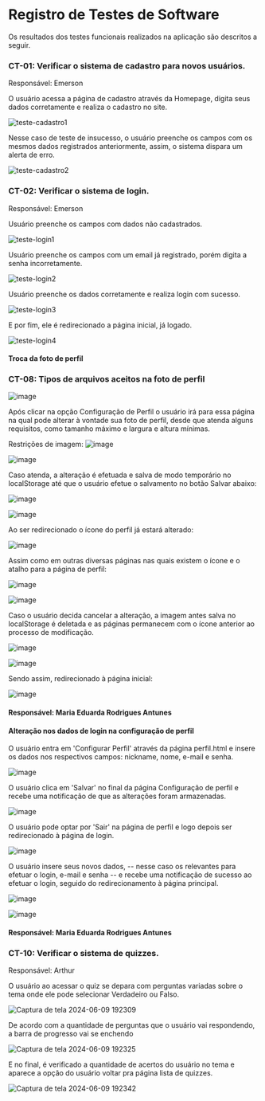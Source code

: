 # Registro de Testes de Software

Os resultados dos testes funcionais realizados na aplicação são descritos a seguir. 

<h3>CT-01: Verificar o sistema de cadastro para novos usuários.</h3>

Responsável: Emerson

O usuário acessa a página de cadastro através da Homepage, digita seus dados corretamente e realiza o cadastro no site.

![teste-cadastro1](https://github.com/ICEI-PUC-Minas-PMV-ADS/pmv-ads-2024-1-e1-proj-web-t14-projeto-safebytes/assets/165968928/6446eb63-f69d-4daf-92bf-19006bec3659)

Nesse caso de teste de insucesso, o usuário preenche os campos com os mesmos dados registrados anteriormente, assim, o sistema dispara um alerta de erro.

![teste-cadastro2](https://github.com/ICEI-PUC-Minas-PMV-ADS/pmv-ads-2024-1-e1-proj-web-t14-projeto-safebytes/assets/165968928/4dfa09d6-3856-4509-8dd9-dd47fe5d4707)

<h3>CT-02: Verificar o sistema de login.</h3>

Responsável: Emerson

Usuário preenche os campos com dados não cadastrados.

![teste-login1](https://github.com/ICEI-PUC-Minas-PMV-ADS/pmv-ads-2024-1-e1-proj-web-t14-projeto-safebytes/assets/165968928/8de0631d-5f44-4cf2-92f6-21dd6daffa37)

Usuário preenche os campos com um email já registrado, porém digita a senha incorretamente.

![teste-login2](https://github.com/ICEI-PUC-Minas-PMV-ADS/pmv-ads-2024-1-e1-proj-web-t14-projeto-safebytes/assets/165968928/fd64ce3c-5ea6-4b5c-acbb-220abb9d1150)

Usuário preenche os dados corretamente e realiza login com sucesso.

![teste-login3](https://github.com/ICEI-PUC-Minas-PMV-ADS/pmv-ads-2024-1-e1-proj-web-t14-projeto-safebytes/assets/165968928/9d5c5230-fb05-4b5b-9013-6aa1fa9411d2)

E por fim, ele é redirecionado a página inicial, já logado.

![teste-login4](https://github.com/ICEI-PUC-Minas-PMV-ADS/pmv-ads-2024-1-e1-proj-web-t14-projeto-safebytes/assets/165968928/5a63cb9a-39d9-4f49-9602-a4066989d8ea)


#### Troca da foto de perfil

<h3>CT-08: Tipos de arquivos aceitos na foto de perfil</h3>

![image](https://github.com/ICEI-PUC-Minas-PMV-ADS/pmv-ads-2024-1-e1-proj-web-t14-projeto-safebytes/assets/99978185/02244d19-7752-44b0-a544-7263cacb02f2)

Após clicar na opção Configuração de Perfil o usuário irá para essa página na qual pode alterar à vontade sua foto de perfil, desde que atenda alguns requisitos, como tamanho máximo e largura e altura mínimas.

Restrições de imagem:
![image](https://github.com/ICEI-PUC-Minas-PMV-ADS/pmv-ads-2024-1-e1-proj-web-t14-projeto-safebytes/assets/99978185/787927dc-bf76-4c7e-a81e-f5a10a098f93)

![image](https://github.com/ICEI-PUC-Minas-PMV-ADS/pmv-ads-2024-1-e1-proj-web-t14-projeto-safebytes/assets/99978185/ccea155c-7203-49eb-9c26-526103be086a)

Caso atenda, a alteração é efetuada e salva de modo temporário no localStorage até que o usuário efetue o salvamento no botão Salvar abaixo:

![image](https://github.com/ICEI-PUC-Minas-PMV-ADS/pmv-ads-2024-1-e1-proj-web-t14-projeto-safebytes/assets/99978185/82383a14-2290-41c9-b656-7c2d33419613)

![image](https://github.com/ICEI-PUC-Minas-PMV-ADS/pmv-ads-2024-1-e1-proj-web-t14-projeto-safebytes/assets/99978185/22c186a3-ed98-426b-8d8d-5d9afcc0997c)

Ao ser redirecionado o ícone do perfil já estará alterado:

![image](https://github.com/ICEI-PUC-Minas-PMV-ADS/pmv-ads-2024-1-e1-proj-web-t14-projeto-safebytes/assets/99978185/161a46f0-2f36-4547-a453-86e3cd66c442)

Assim como em outras diversas páginas nas quais existem o ícone e o atalho para a página de perfil:

![image](https://github.com/ICEI-PUC-Minas-PMV-ADS/pmv-ads-2024-1-e1-proj-web-t14-projeto-safebytes/assets/99978185/e04141b0-2b8d-46a8-aad7-1052afe8e976)

![image](https://github.com/ICEI-PUC-Minas-PMV-ADS/pmv-ads-2024-1-e1-proj-web-t14-projeto-safebytes/assets/99978185/792b5f5a-9ac4-4601-b035-b443f4100b56)

Caso o usuário decida cancelar a alteração, a imagem antes salva no localStorage é deletada e as páginas permanecem com o ícone anterior ao processo de modificação.

![image](https://github.com/ICEI-PUC-Minas-PMV-ADS/pmv-ads-2024-1-e1-proj-web-t14-projeto-safebytes/assets/99978185/1dee1a49-4789-492e-bb5e-da903b302f7b)

![image](https://github.com/ICEI-PUC-Minas-PMV-ADS/pmv-ads-2024-1-e1-proj-web-t14-projeto-safebytes/assets/99978185/52e9ba66-73a5-4c52-9548-7ec29156fcb7)

Sendo assim, redirecionado à página inicial:

![image](https://github.com/ICEI-PUC-Minas-PMV-ADS/pmv-ads-2024-1-e1-proj-web-t14-projeto-safebytes/assets/99978185/061d6ae5-2b01-4d61-a2c7-a5e7aa68a7b3)

 #### Responsável: Maria Eduarda Rodrigues Antunes


 #### Alteração nos dados de login na configuração de perfil

 O usuário entra em 'Configurar Perfil' através da página perfil.html e insere os dados nos respectivos campos: nickname, nome, e-mail e senha.

![image](https://github.com/ICEI-PUC-Minas-PMV-ADS/pmv-ads-2024-1-e1-proj-web-t14-projeto-safebytes/assets/99978185/e1eb52ff-b7ea-4d1a-a1e0-b6553cb1a4d6)

O usuário clica em 'Salvar' no final da página Configuração de perfil e recebe uma notificação de que as alterações foram armazenadas.

![image](https://github.com/ICEI-PUC-Minas-PMV-ADS/pmv-ads-2024-1-e1-proj-web-t14-projeto-safebytes/assets/99978185/7c107bc4-a124-4f9b-b128-79cc7360175d)

O usuário pode optar por 'Sair' na página de perfil e logo depois ser redirecionado à página de login.

![image](https://github.com/ICEI-PUC-Minas-PMV-ADS/pmv-ads-2024-1-e1-proj-web-t14-projeto-safebytes/assets/99978185/999d78cb-595f-4a1e-8e57-f55dc33992b1)

O usuário insere seus novos dados,  -- nesse caso os relevantes para efetuar o login, e-mail e senha -- e recebe uma notificação de sucesso ao efetuar o login, seguido do redirecionamento à página principal.

![image](https://github.com/ICEI-PUC-Minas-PMV-ADS/pmv-ads-2024-1-e1-proj-web-t14-projeto-safebytes/assets/99978185/72fa5e98-2e33-448a-a863-f8c4f588e9f5)

![image](https://github.com/ICEI-PUC-Minas-PMV-ADS/pmv-ads-2024-1-e1-proj-web-t14-projeto-safebytes/assets/99978185/d05e5ae9-7f73-4ca6-966f-c70534822f46)

#### Responsável: Maria Eduarda Rodrigues Antunes


<h3>CT-10: Verificar o sistema de quizzes.</h3>

Responsável: Arthur

O usuário ao acessar o quiz se depara com perguntas variadas sobre o tema onde ele pode selecionar Verdadeiro ou Falso.

![Captura de tela 2024-06-09 192309](https://github.com/ICEI-PUC-Minas-PMV-ADS/pmv-ads-2024-1-e1-proj-web-t14-projeto-safebytes/assets/151800637/1d1122ab-147e-4c06-b6ab-eed1a6f11b7f)

De acordo com a quantidade de perguntas que o usuário vai respondendo, a barra de progresso vai se enchendo

![Captura de tela 2024-06-09 192325](https://github.com/ICEI-PUC-Minas-PMV-ADS/pmv-ads-2024-1-e1-proj-web-t14-projeto-safebytes/assets/151800637/b4db67e1-407e-4bcc-ae7b-f3d735ba4b62)

E no final, é verificado a quantidade de acertos do usuário no tema e aparece a opção do usuário voltar pra página lista de quizzes.

![Captura de tela 2024-06-09 192342](https://github.com/ICEI-PUC-Minas-PMV-ADS/pmv-ads-2024-1-e1-proj-web-t14-projeto-safebytes/assets/151800637/904b2269-82bd-4f4e-b3ec-69e875a06a00)





